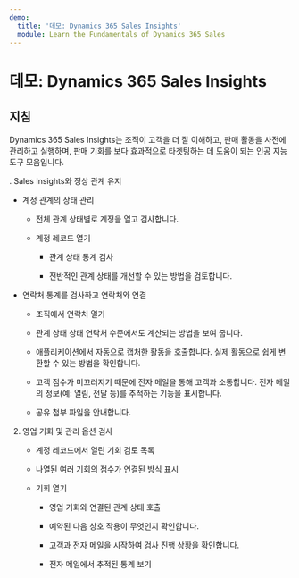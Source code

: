 ```yaml
---
demo:
  title: '데모: Dynamics 365 Sales Insights'
  module: Learn the Fundamentals of Dynamics 365 Sales
---
```


# 데모: Dynamics 365 Sales Insights

## 지침

Dynamics 365 Sales Insights는 조직이 고객을 더 잘 이해하고, 판매 활동을 사전에 관리하고 실행하며, 판매 기회를 보다 효과적으로 타겟팅하는 데 도움이 되는 인공 지능 도구 모음입니다. 

. Sales Insights와 정상 관계 유지

- 계정 관계의 상태 관리

    - 전체 관계 상태별로 계정을 열고 검사합니다.

    - 계정 레코드 열기

        - 관계 상태 통계 검사

        - 전반적인 관계 상태를 개선할 수 있는 방법을 검토합니다. 

- 연락처 통계를 검사하고 연락처와 연결

    - 조직에서 연락처 열기

    - 관계 상태 상태 연락처 수준에서도 계산되는 방법을 보여 줍니다.

    - 애플리케이션에서 자동으로 캡처한 활동을 호출합니다. 실제 활동으로 쉽게 변환할 수 있는 방법을 확인합니다. 

    - 고객 점수가 미끄러지기 때문에 전자 메일을 통해 고객과 소통합니다. 전자 메일의 정보(예: 열림, 전달 등)를 추적하는 기능을 표시합니다. 

    - 공유 첨부 파일을 안내합니다. 

 

2. 영업 기회 및 관리 옵션 검사

    - 계정 레코드에서 열린 기회 검토 목록

    - 나열된 여러 기회의 점수가 연결된 방식 표시

    - 기회 열기

        - 영업 기회와 연결된 관계 상태 호출

        - 예약된 다음 상호 작용이 무엇인지 확인합니다. 

        - 고객과 전자 메일을 시작하여 검사 진행 상황을 확인합니다. 

        - 전자 메일에서 추적된 통계 보기 

